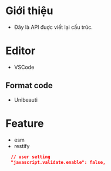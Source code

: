# Giới thiệu
 - Đây là API đuợc viết lại cấu trúc.

# Editor
 - VSCode
 ## Format code
 - Unibeauti

# Feature
 - esm
 - restify


```json
  // user setting
  "javascript.validate.enable": false,
```